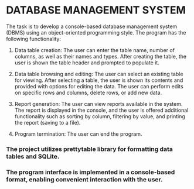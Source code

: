 # DATABASE MANAGEMENT SYSTEM
The task is to develop a console-based database management system (DBMS) using an object-oriented programming style. The program has the following functionality:

1. Data table creation: The user can enter the table name, number of columns, as well as their names and types. After creating the table, the user is shown the table header and prompted to populate it.

2. Data table browsing and editing: The user can select an existing table for viewing. After selecting a table, the user is shown its contents and provided with options for editing the data. The user can perform edits on specific rows and columns, delete rows, or add new data.

3. Report generation: The user can view reports available in the system. The report is displayed in the console, and the user is offered additional functionality such as sorting by column, filtering by value, and printing the report (saving to a file).

4. Program termination: The user can end the program.

### The project utilizes prettytable library for formatting data tables and SQLite.

### The program interface is implemented in a console-based format, enabling convenient interaction with the user.
